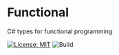 # Functional
C# types for functional programming

[![License: MIT](https://img.shields.io/badge/License-MIT-yellow.svg)](https://opensource.org/licenses/MIT) ![Build](https://github.com/jdmartinez/Functional/actions/workflows/dotnet.yml/badge.svg)
